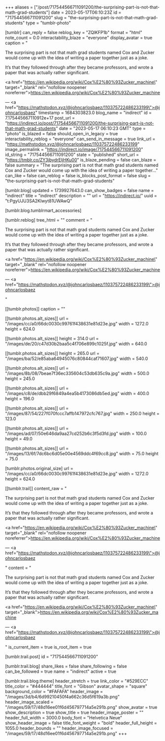 +++
aliases = ["/post/717544566711091200/the-surprising-part-is-not-that-math-grad-students"]
date = 2023-05-17T06:10:23Z
id = "717544566711091200"
slug = "the-surprising-part-is-not-that-math-grad-students"
type = "tumblr-photo"

[tumblr]
can_reply = false
reblog_key = "ZQlKFP1b"
format = "html"
note_count = 0.0
interactability_blaze = "everyone"
display_avatar = true
caption = "<p>The surprising part is not that math grad students named Cox and Zucker would come up with the idea of writing a paper together just as a joke.   </p><p>It&rsquo;s that they followed through after they became professors, and wrote a paper that was actually rather significant.</p><p><a href=\"https://en.wikipedia.org/wiki/Cox%E2%80%93Zucker_machine\" target=\"_blank\" rel=\"nofollow noopener noreferrer\">https://en.wikipedia.org/wiki/Cox%E2%80%93Zucker_machine</a></p> — <a href=\"https://mathstodon.xyz/@johncarlosbaez/110375722486233199\">@johncarlosbaez</a>"
timestamp = 1684303823.0
blog_name = "indirect"
id = 7.175445667110912e+17
post_url = "https://indirect.io/post/717544566711091200/the-surprising-part-is-not-that-math-grad-students"
date = "2023-05-17 06:10:23 GMT"
type = "photo"
is_blazed = false
should_open_in_legacy = true
interactability_reblog = "everyone"
can_send_in_message = true
link_url = "https://mathstodon.xyz/@johncarlosbaez/110375722486233199"
image_permalink = "https://indirect.io/image/717544566711091200"
id_string = "717544566711091200"
state = "published"
short_url = "https://tmblr.co/ZY3jbydrEljHKu00"
is_blaze_pending = false
can_blaze = false
summary = "The surprising part is not that math grad students named Cox and Zucker would come up with the idea of writing a paper together..."
can_like = false
can_reblog = false
is_blocks_post_format = false
slug = "the-surprising-part-is-not-that-math-grad-students"

[tumblr.blog]
updated = 1739927643.0
can_show_badges = false
name = "indirect"
title = "indirect"
description = ""
url = "https://indirect.io/"
uuid = "t:PgyUJU3SA2Klwyt81UWAwQ"

[tumblr.blog.tumblrmart_accessories]

[tumblr.reblog]
tree_html = ""
comment = "<p><p>The surprising part is not that math grad students named Cox and Zucker would come up with the idea of writing a paper together just as a joke.   </p><p>It’s that they followed through after they became professors, and wrote a paper that was actually rather significant.</p><p><a href=\"https://en.wikipedia.org/wiki/Cox%E2%80%93Zucker_machine\" target=\"_blank\" rel=\"nofollow noopener noreferrer\">https://en.wikipedia.org/wiki/Cox%E2%80%93Zucker_machine</a></p> — <a href=\"https://mathstodon.xyz/@johncarlosbaez/110375722486233199\">@johncarlosbaez</a></p>"

[[tumblr.photos]]
caption = ""

[[tumblr.photos.alt_sizes]]
url = "/images/cc/a0/66dc0030c99761f438631e81d23e.jpg"
width = 1272.0
height = 624.0

[[tumblr.photos.alt_sizes]]
height = 314.0
url = "/images/de/20/c47d30b2baa5c4f706e899c1025f.jpg"
width = 640.0

[[tumblr.photos.alt_sizes]]
height = 265.0
url = "/images/ba/52/e85aba64945076c80844caf71607.jpg"
width = 540.0

[[tumblr.photos.alt_sizes]]
url = "/images/8b/08/7beae7f36ec335604c53db635c9a.jpg"
width = 500.0
height = 245.0

[[tumblr.photos.alt_sizes]]
url = "/images/c8/de/dbb29f6849a4ea5b4173086db5ed.jpg"
width = 400.0
height = 196.0

[[tumblr.photos.alt_sizes]]
url = "/images/87/54/227f070fccc7affb147972cfc767.jpg"
width = 250.0
height = 123.0

[[tumblr.photos.alt_sizes]]
url = "/images/ad/07/50e646da9aa27cd252b6c3f5d3fd.jpg"
width = 100.0
height = 49.0

[[tumblr.photos.alt_sizes]]
url = "/images/13/6f/7dc6bc6d05e00e4569ddc4f69cc8.jpg"
width = 75.0
height = 75.0

[tumblr.photos.original_size]
url = "/images/cc/a0/66dc0030c99761f438631e81d23e.jpg"
width = 1272.0
height = 624.0

[[tumblr.trail]]
content_raw = "<p><p>The surprising part is not that math grad students named Cox and Zucker would come up with the idea of writing a paper together just as a joke.   </p><p>It’s that they followed through after they became professors, and wrote a paper that was actually rather significant.</p><p><a href=\"https://en.wikipedia.org/wiki/Cox%E2%80%93Zucker_machine\" target=\"_blank\" rel=\"nofollow noopener noreferrer\">https://en.wikipedia.org/wiki/Cox%E2%80%93Zucker_machine</a></p> — <a href=\"https://mathstodon.xyz/@johncarlosbaez/110375722486233199\">@johncarlosbaez</a></p>"
content = "<p><p>The surprising part is not that math grad students named Cox and Zucker would come up with the idea of writing a paper together just as a joke.   </p><p>It&rsquo;s that they followed through after they became professors, and wrote a paper that was actually rather significant.</p><p><a href=\"https://en.wikipedia.org/wiki/Cox%E2%80%93Zucker_machine\" target=\"_blank\">https://en.wikipedia.org/wiki/Cox%E2%80%93Zucker_machine</a></p> &mdash; <a href=\"https://mathstodon.xyz/@johncarlosbaez/110375722486233199\">@johncarlosbaez</a></p>"
is_current_item = true
is_root_item = true

[tumblr.trail.post]
id = "717544566711091200"

[tumblr.trail.blog]
share_likes = false
share_following = false
can_be_followed = true
name = "indirect"
active = true

[tumblr.trail.blog.theme]
header_stretch = true
link_color = "#529ECC"
title_color = "#444444"
title_font = "Gibson"
avatar_shape = "square"
background_color = "#FAFAFA"
header_image = "/images/3d/b4/6d99210450f4a662c36d5f619a3b.png"
header_image_scaled = "/images/59/17/48d16ee01f6d456797714a5e291b.png"
show_avatar = true
show_description = true
show_title = true
header_image_poster = ""
header_full_width = 3000.0
body_font = "Helvetica Neue"
show_header_image = false
title_font_weight = "bold"
header_full_height = 1055.0
header_bounds = ""
header_image_focused = "/images/59/17/48d16ee01f6d456797714a5e291b.png"
+++
